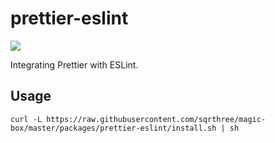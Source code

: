 # prettier-eslint

[![](https://img.shields.io/badge/version-v0.1.0-brightgreen.svg)]()

Integrating Prettier with ESLint.

## Usage

```
curl -L https://raw.githubusercontent.com/sqrthree/magic-box/master/packages/prettier-eslint/install.sh | sh
```

